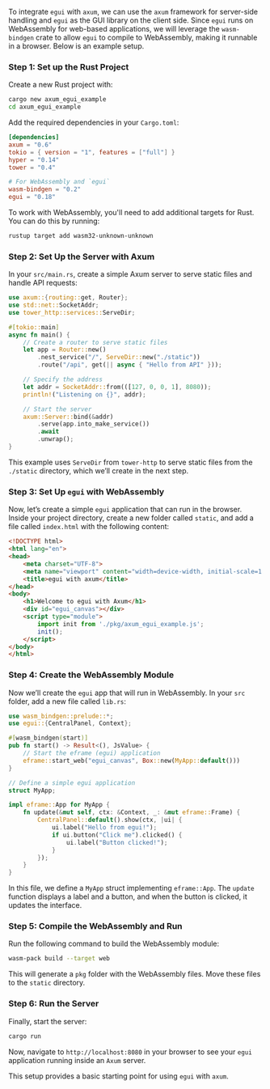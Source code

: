 To integrate `egui` with `axum`, we can use the `axum` framework for server-side handling and `egui` as the GUI library on the client side. Since `egui` runs on WebAssembly for web-based applications, we will leverage the `wasm-bindgen` crate to allow `egui` to compile to WebAssembly, making it runnable in a browser. Below is an example setup.

### Step 1: Set up the Rust Project

Create a new Rust project with:

```bash
cargo new axum_egui_example
cd axum_egui_example
```

Add the required dependencies in your `Cargo.toml`:

```toml
[dependencies]
axum = "0.6"
tokio = { version = "1", features = ["full"] }
hyper = "0.14"
tower = "0.4"

# For WebAssembly and `egui`
wasm-bindgen = "0.2"
egui = "0.18"
```

To work with WebAssembly, you'll need to add additional targets for Rust. You can do this by running:

```bash
rustup target add wasm32-unknown-unknown
```

### Step 2: Set Up the Server with Axum

In your `src/main.rs`, create a simple Axum server to serve static files and handle API requests:

```rust
use axum::{routing::get, Router};
use std::net::SocketAddr;
use tower_http::services::ServeDir;

#[tokio::main]
async fn main() {
    // Create a router to serve static files
    let app = Router::new()
        .nest_service("/", ServeDir::new("./static"))
        .route("/api", get(|| async { "Hello from API" }));

    // Specify the address
    let addr = SocketAddr::from(([127, 0, 0, 1], 8080));
    println!("Listening on {}", addr);

    // Start the server
    axum::Server::bind(&addr)
        .serve(app.into_make_service())
        .await
        .unwrap();
}
```

This example uses `ServeDir` from `tower-http` to serve static files from the `./static` directory, which we’ll create in the next step.

### Step 3: Set Up `egui` with WebAssembly

Now, let’s create a simple `egui` application that can run in the browser. Inside your project directory, create a new folder called `static`, and add a file called `index.html` with the following content:

```html
<!DOCTYPE html>
<html lang="en">
<head>
    <meta charset="UTF-8">
    <meta name="viewport" content="width=device-width, initial-scale=1.0">
    <title>egui with axum</title>
</head>
<body>
    <h1>Welcome to egui with Axum</h1>
    <div id="egui_canvas"></div>
    <script type="module">
        import init from './pkg/axum_egui_example.js';
        init();
    </script>
</body>
</html>
```

### Step 4: Create the WebAssembly Module

Now we’ll create the `egui` app that will run in WebAssembly. In your `src` folder, add a new file called `lib.rs`:

```rust
use wasm_bindgen::prelude::*;
use egui::{CentralPanel, Context};

#[wasm_bindgen(start)]
pub fn start() -> Result<(), JsValue> {
    // Start the eframe (egui) application
    eframe::start_web("egui_canvas", Box::new(MyApp::default()))
}

// Define a simple egui application
struct MyApp;

impl eframe::App for MyApp {
    fn update(&mut self, ctx: &Context, _: &mut eframe::Frame) {
        CentralPanel::default().show(ctx, |ui| {
            ui.label("Hello from egui!");
            if ui.button("Click me").clicked() {
                ui.label("Button clicked!");
            }
        });
    }
}
```

In this file, we define a `MyApp` struct implementing `eframe::App`. The `update` function displays a label and a button, and when the button is clicked, it updates the interface.

### Step 5: Compile the WebAssembly and Run

Run the following command to build the WebAssembly module:

```bash
wasm-pack build --target web
```

This will generate a `pkg` folder with the WebAssembly files. Move these files to the `static` directory.

### Step 6: Run the Server

Finally, start the server:

```bash
cargo run
```

Now, navigate to `http://localhost:8080` in your browser to see your `egui` application running inside an `Axum` server.

This setup provides a basic starting point for using `egui` with `axum`.
